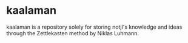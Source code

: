 # kaalaman
kaalaman is a repository solely for storing notjl's knowledge and ideas through the Zettlekasten method by Niklas Luhmann.
